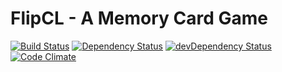 # FlipCL - A Memory Card Game

[![Build Status](https://travis-ci.org/shortgiraffe4/flipcl.svg?branch=master)](https://travis-ci.org/shortgiraffe4/flipcl)
[![Dependency Status](https://david-dm.org/shortgiraffe4/flipcl.svg)](https://david-dm.org/shortgiraffe4/flipcl)
[![devDependency Status](https://david-dm.org/shortgiraffe4/flipcl/dev-status.svg)](https://david-dm.org/shortgiraffe4/flipcl#info=devDependencies)
[![Code Climate](https://codeclimate.com/github/shortgiraffe4/flipcl.svg)](https://codeclimate.com/github/shortgiraffe4/flipcl)

